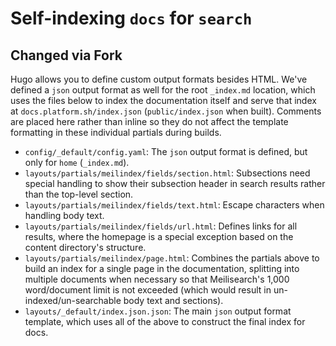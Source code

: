 # Self-indexing `docs` for `search`
## Changed via Fork
Hugo allows you to define custom output formats besides HTML. We've defined a `json` output format as well for the root `_index.md` location, which uses the files below to index the documentation itself and serve that index at `docs.platform.sh/index.json` (`public/index.json` when built). Comments are placed here rather than inline so they do not affect the template formatting in these individual partials during builds.

- `config/_default/config.yaml`: The `json` output format is defined, but only for `home` (`_index.md`).
- `layouts/partials/meilindex/fields/section.html`: Subsections need special handling to show their subsection header in search results rather than the top-level section. 
- `layouts/partials/meilindex/fields/text.html`: Escape characters when handling body text.
- `layouts/partials/meilindex/fields/url.html`: Defines links for all results, where the homepage is a special exception based on the content directory's structure. 
- `layouts/partials/meilindex/page.html`: Combines the partials above to build an index for a single page in the documentation, splitting into multiple documents when necessary so that Meilisearch's 1,000 word/document limit is not exceeded (which would result in un-indexed/un-searchable body text and sections).
- `layouts/_default/index.json.json`: The main `json` output format template, which uses all of the above to construct the final index for docs.
